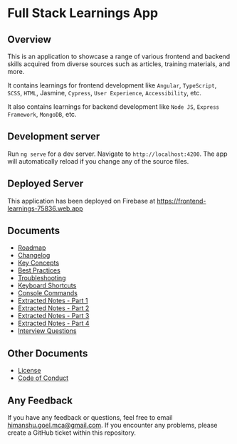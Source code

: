 # Full Stack Learnings App

## Overview

This is an application to showcase a range of various frontend and backend skills acquired from diverse sources such as articles, training materials, and more.

It contains learnings for frontend development like `Angular`, `TypeScript`, `SCSS`, `HTML`, Jasmine, `Cypress`, `User Experience`, `Accessibility`, etc.

It also contains learnings for backend development like `Node JS`, `Express Framework`, `MongoDB`, etc.

## Development server

Run `ng serve` for a dev server. Navigate to `http://localhost:4200`. The app will automatically reload if you change any of the source files.

## Deployed Server

This application has been deployed on Firebase at <https://frontend-learnings-75836.web.app>

## Documents

- [Roadmap](./ROADMAP.md)
- [Changelog](./CHANGELOG.md)
- [Key Concepts](./KEY_CONCEPTS.md)
- [Best Practices](./BEST_PRACTICES.md)
- [Troubleshooting](./TROUBLESHOOTING.md)
- [Keyboard Shortcuts](./KEYBOARD_SHORTCUTS.md)
- [Console Commands](./CONSOLE_COMMANDS.md)
- [Extracted Notes - Part 1](./EXTRACTED_NOTES_PART1.md)
- [Extracted Notes - Part 2](./EXTRACTED_NOTES_PART2.md)
- [Extracted Notes - Part 3](./EXTRACTED_NOTES_PART3.md)
- [Extracted Notes - Part 4](./EXTRACTED_NOTES_PART4.md)
- [Interview Questions](./INTERVIEW_QUESTIONS.md)

## Other Documents

- [License](./LICENSE)
- [Code of Conduct](./CODE_OF_CONDUCT.md)

## Any Feedback

If you have any feedback or questions, feel free to email <himanshu.goel.mca@gmail.com>. If you encounter any problems, please create a GitHub ticket within this repository.
